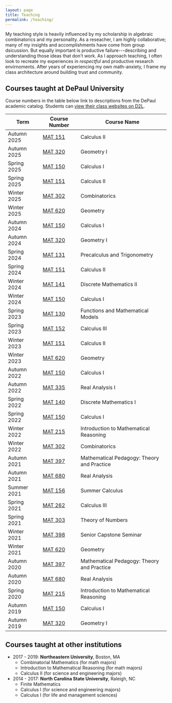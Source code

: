 ```yaml
---
layout: page
title: Teaching
permalink: /teaching/
---
```


My teaching style is heavily influenced by my scholarship in algebraic combinatorics and my personality.
As a reseacher, I am highly collaborative; many of my insights and accomplishments have come from group dsicussion.
But equally important is productive failure---describing and understanding those ideas that don't work.
As I approach teaching, I often look to recreate my experiences in *respectful* and productive research envirnoments.
After years of experiencing my own math-anxiety, I frame my class architecture around building trust and community. 

## Courses taught at DePaul University

Course numbers in the table below link to descriptions from the DePaul academic catalog. Students can [view their class websites on D2L](https://d2l.depaul.edu/).

| Term        | Course Number                                                | Course Name                                |
| ----------- | ------------------------------------------------------------ | ------------------------------------------ |
| Autumn 2025 | [MAT 151](https://catalog.depaul.edu/search/?search=mat+151) | Calculus II                                |
| Autumn 2025 | [MAT 320](https://catalog.depaul.edu/search/?search=mat+320) | Geometry I                                 |
| Spring 2025 | [MAT 150](https://catalog.depaul.edu/search/?search=mat+150) | Calculus I                                 |
| Spring 2025 | [MAT 151](https://catalog.depaul.edu/search/?search=mat+151) | Calculus II                                |
| Winter 2025 | [MAT 302](https://catalog.depaul.edu/search/?search=mat+302) | Combinatorics                              |
| Winter 2025 | [MAT 620](https://catalog.depaul.edu/search/?search=mat+620) | Geometry                                   |
| Autumn 2024 | [MAT 150](https://catalog.depaul.edu/search/?search=mat+150) | Calculus I                                 |
| Autumn 2024 | [MAT 320](https://catalog.depaul.edu/search/?search=mat+320) | Geometry I                                 |
| Spring 2024 | [MAT 131](https://catalog.depaul.edu/search/?search=mat+131) | Precalculus and Trigonometry               |
| Spring 2024 | [MAT 151](https://catalog.depaul.edu/search/?search=mat+151) | Calculus II                                |
| Winter 2024 | [MAT 141](https://catalog.depaul.edu/search/?search=mat+141) | Discrete Mathematics II                    |
| Winter 2024 | [MAT 150](https://catalog.depaul.edu/search/?search=mat+150) | Calculus I                                 |
| Spring 2023 | [MAT 130](https://catalog.depaul.edu/search/?search=mat+130) | Functions and Mathematical Models          |
| Spring 2023 | [MAT 152](https://catalog.depaul.edu/search/?search=mat+152) | Calculus III                               |
| Winter 2023 | [MAT 151](https://catalog.depaul.edu/search/?search=mat+151) | Calculus II                                |
| Winter 2023 | [MAT 620](https://catalog.depaul.edu/search/?search=mat+620) | Geometry                                   |
| Autumn 2022 | [MAT 150](https://catalog.depaul.edu/search/?search=mat+150) | Calculus I                                 |
| Autumn 2022 | [MAT 335](https://catalog.depaul.edu/search/?search=mat+335) | Real Analysis I                            |
| Spring 2022 | [MAT 140](https://catalog.depaul.edu/search/?search=mat+140) | Discrete Mathematics I                     |
| Spring 2022 | [MAT 150](https://catalog.depaul.edu/search/?search=mat+150) | Calculus I                                 |
| Winter 2022 | [MAT 215](https://catalog.depaul.edu/search/?search=mat+215) | Introduction to Mathematical Reasoning     |
| Winter 2022 | [MAT 302](https://catalog.depaul.edu/search/?search=mat+302) | Combinatorics                              |
| Autumn 2021 | [MAT 397](https://catalog.depaul.edu/search/?search=mat+397) | Mathematical Pedagogy: Theory and Practice |
| Autumn 2021 | [MAT 680](https://catalog.depaul.edu/search/?search=mat+680) | Real Analysis                              |
| Summer 2021 | [MAT 156](https://catalog.depaul.edu/search/?search=mat+156) | Summer Calculus                            |
| Spring 2021 | [MAT 262](https://catalog.depaul.edu/search/?search=mat+262) | Calculus III                               |
| Spring 2021 | [MAT 303](https://catalog.depaul.edu/search/?search=mat+303) | Theory of Numbers                          |
| Winter 2021 | [MAT 398](https://catalog.depaul.edu/search/?search=mat+398) | Senior Capstone Seminar                    |
| Winter 2021 | [MAT 620](https://catalog.depaul.edu/search/?search=mat+620) | Geometry                                   |
| Autumn 2020 | [MAT 397](https://catalog.depaul.edu/search/?search=mat+397) | Mathematical Pedagogy: Theory and Practice |
| Autumn 2020 | [MAT 680](https://catalog.depaul.edu/search/?search=mat+680) | Real Analysis                              |
| Spring 2020 | [MAT 215](https://catalog.depaul.edu/search/?search=mat+215) | Introduction to Mathematical Reasoning     |
| Autumn 2019 | [MAT 150](https://catalog.depaul.edu/search/?search=mat+150) | Calculus I                                 |
| Autumn 2019 | [MAT 320](https://catalog.depaul.edu/search/?search=mat+320) | Geometry I                                 |

## Courses taught at other institutions

* 2017 - 2019: **Northeastern University**, Boston, MA
  - Combinatorial Mathematics (for math majors)
  - Introduction to Mathematical Reasoning (for math majors)
  - Calculus II (for science and engineering majors)
* 2014 - 2017: **North Carolina State University**, Raleigh, NC
  - Finite Mathematics
  - Calculus I (for science and engineering majors)
  - Calculus I (for life and management sciences)

